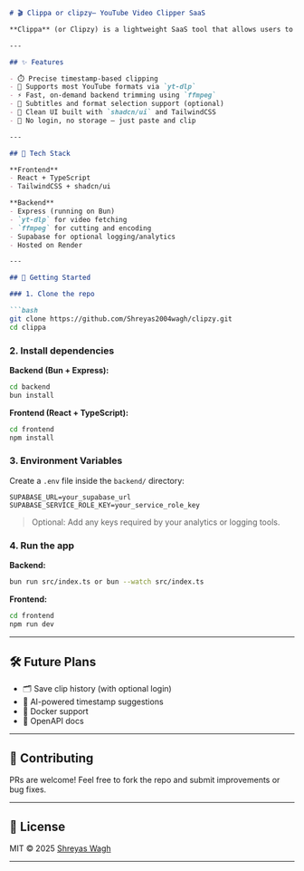 ````md
# 🎬 Clippa or clipzy– YouTube Video Clipper SaaS

**Clippa** (or Clipzy) is a lightweight SaaS tool that allows users to clip and download specific segments of any YouTube video by simply providing the URL and desired timestamps. It trims the video on the backend using `yt-dlp` and `ffmpeg`, and instantly delivers downloadable clips — no cloud storage required.

---

## ✨ Features

- ⏱️ Precise timestamp-based clipping  
- 🎥 Supports most YouTube formats via `yt-dlp`  
- ⚡ Fast, on-demand backend trimming using `ffmpeg`  
- 🧾 Subtitles and format selection support (optional)  
- 🧼 Clean UI built with `shadcn/ui` and TailwindCSS  
- 🔐 No login, no storage — just paste and clip

---

## 🧱 Tech Stack

**Frontend**
- React + TypeScript  
- TailwindCSS + shadcn/ui

**Backend**
- Express (running on Bun)  
- `yt-dlp` for video fetching  
- `ffmpeg` for cutting and encoding  
- Supabase for optional logging/analytics  
- Hosted on Render

---

## 🚀 Getting Started

### 1. Clone the repo

```bash
git clone https://github.com/Shreyas2004wagh/clipzy.git
cd clippa
````

### 2. Install dependencies

**Backend (Bun + Express):**

```bash
cd backend
bun install
```

**Frontend (React + TypeScript):**

```bash
cd frontend
npm install
```

### 3. Environment Variables

Create a `.env` file inside the `backend/` directory:

```env
SUPABASE_URL=your_supabase_url
SUPABASE_SERVICE_ROLE_KEY=your_service_role_key
```

> Optional: Add any keys required by your analytics or logging tools.

### 4. Run the app

**Backend:**

```bash
bun run src/index.ts or bun --watch src/index.ts
```

**Frontend:**

```bash
cd frontend
npm run dev
```

---

## 🛠 Future Plans

* 🗂️ Save clip history (with optional login)
* 🧠 AI-powered timestamp suggestions
* 🐳 Docker support
* 📜 OpenAPI docs

---

## 🤝 Contributing

PRs are welcome! Feel free to fork the repo and submit improvements or bug fixes.

---

## 📄 License

MIT © 2025 [Shreyas Wagh](https://github.com/Shreyas2004wagh)

---

```
